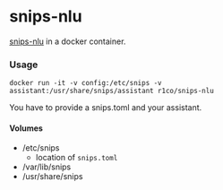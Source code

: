 # snips-nlu

[snips-nlu](https://docs.snips.ai/) in a docker container.

### Usage

`docker run -it -v config:/etc/snips -v assistant:/usr/share/snips/assistant r1co/snips-nlu`

You have to provide a snips.toml and your assistant.

#### Volumes
* /etc/snips
    * location of `snips.toml`
* /var/lib/snips
* /usr/share/snips